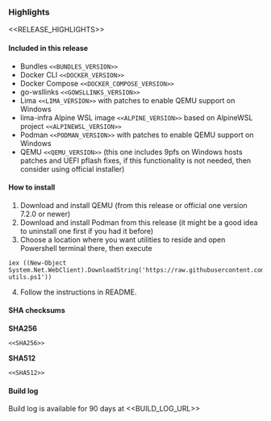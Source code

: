 ### Highlights
<<RELEASE_HIGHLIGHTS>>

#### Included in this release
* Bundles `<<BUNDLES_VERSION>>`
* Docker CLI `<<DOCKER_VERSION>>`
* Docker Compose `<<DOCKER_COMPOSE_VERSION>>`
* go-wsllinks `<<GOWSLLINKS_VERSION>>`
* Lima `<<LIMA_VERSION>>` with patches to enable QEMU support on Windows
* lima-infra Alpine WSL image `<<ALPINE_VERSION>>` based on AlpineWSL project `<<ALPINEWSL_VERSION>>`
* Podman `<<PODMAN_VERSION>>` with patches to enable QEMU support on Windows
* QEMU `<<QEMU_VERSION>>` (this one includes 9pfs on Windows hosts patches and UEFI pflash fixes, if this functionality is not needed, then consider using official installer)

#### How to install
1. Download and install QEMU (from this release or official one version 7.2.0 or newer)
2. Download and install Podman from this release (it might be a good idea to uninstall one first if you had it before)
3. Choose a location where you want utilities to reside and open Powershell terminal there, then execute 
```pwsh
iex ((New-Object System.Net.WebClient).DownloadString('https://raw.githubusercontent.com/arixmkii/qcw/<<TAG_NAME>>/qcw-utils.ps1'))
```
4. Follow the instructions in README.

#### SHA checksums
**SHA256**
```
<<SHA256>>
```

**SHA512**
```
<<SHA512>>
```

#### Build log
Build log is available for 90 days at <<BUILD_LOG_URL>>
